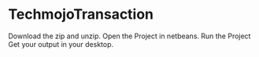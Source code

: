 # TechmojoTransaction

Download the zip and unzip.
Open the Project in netbeans.
Run the Project
Get your output in your desktop.
